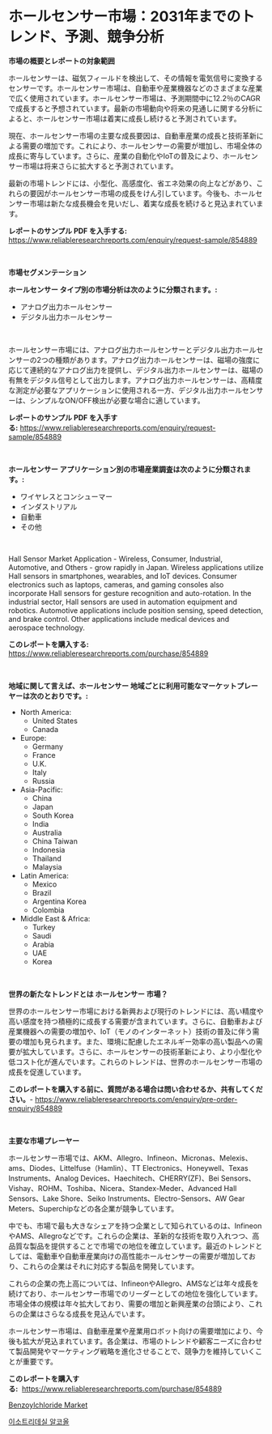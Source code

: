 <p><h1>ホールセンサー市場：2031年までのトレンド、予測、競争分析</h1></p><p><strong>市場の概要とレポートの対象範囲</strong></p>
<p><p>ホールセンサーは、磁気フィールドを検出して、その情報を電気信号に変換するセンサーです。ホールセンサー市場は、自動車や産業機器などのさまざまな産業で広く使用されています。ホールセンサー市場は、予測期間中に12.2％のCAGRで成長すると予想されています。最新の市場動向や将来の見通しに関する分析によると、ホールセンサー市場は着実に成長し続けると予測されています。</p><p>現在、ホールセンサー市場の主要な成長要因は、自動車産業の成長と技術革新による需要の増加です。これにより、ホールセンサーの需要が増加し、市場全体の成長に寄与しています。さらに、産業の自動化やIoTの普及により、ホールセンサー市場は将来さらに拡大すると予測されています。</p><p>最新の市場トレンドには、小型化、高感度化、省エネ効果の向上などがあり、これらの要因がホールセンサー市場の成長をけん引しています。今後も、ホールセンサー市場は新たな成長機会を見いだし、着実な成長を続けると見込まれています。</p></p>
<p><strong>レポートのサンプル PDF を入手する:</strong> <a href="https://www.reliableresearchreports.com/enquiry/request-sample/854889">https://www.reliableresearchreports.com/enquiry/request-sample/854889</a></p>
<p>&nbsp;</p>
<p><strong>市場セグメンテーション</strong></p>
<p><strong>ホールセンサー タイプ別の市場分析は次のように分類されます。:</strong></p>
<p><ul><li>アナログ出力ホールセンサー</li><li>デジタル出力ホールセンサー</li></ul></p>
<p>&nbsp;</p>
<p><p>ホールセンサー市場には、アナログ出力ホールセンサーとデジタル出力ホールセンサーの2つの種類があります。アナログ出力ホールセンサーは、磁場の強度に応じて連続的なアナログ出力を提供し、デジタル出力ホールセンサーは、磁場の有無をデジタル信号として出力します。アナログ出力ホールセンサーは、高精度な測定が必要なアプリケーションに使用される一方、デジタル出力ホールセンサーは、シンプルなON/OFF検出が必要な場合に適しています。</p></p>
<p><strong>レポートのサンプル PDF を入手する:</strong>&nbsp;<a href="https://www.reliableresearchreports.com/enquiry/request-sample/854889">https://www.reliableresearchreports.com/enquiry/request-sample/854889</a></p>
<p>&nbsp;</p>
<p><strong> ホールセンサー アプリケーション別の市場産業調査は次のように分類されます。:</strong></p>
<p><ul><li>ワイヤレスとコンシューマー</li><li>インダストリアル</li><li>自動車</li><li>その他</li></ul></p>
<p>&nbsp;</p>
<p><p>Hall Sensor Market Application - Wireless, Consumer, Industrial, Automotive, and Others - grow rapidly in Japan. Wireless applications utilize Hall sensors in smartphones, wearables, and IoT devices. Consumer electronics such as laptops, cameras, and gaming consoles also incorporate Hall sensors for gesture recognition and auto-rotation. In the industrial sector, Hall sensors are used in automation equipment and robotics. Automotive applications include position sensing, speed detection, and brake control. Other applications include medical devices and aerospace technology.</p></p>
<p><strong>このレポートを購入する:</strong>&nbsp; <a href="https://www.reliableresearchreports.com/purchase/854889">https://www.reliableresearchreports.com/purchase/854889</a></p>
<p>&nbsp;</p>
<p><strong>地域に関して言えば、ホールセンサー 地域ごとに利用可能なマーケットプレーヤーは次のとおりです。:</strong></p>
<p><ul>
    <li>
        North America:
        <ul>
            <li>United States</li>
            <li>Canada</li>
        </ul>
    </li>
    <li>
        Europe:
        <ul>
            <li>Germany</li>
            <li>France</li>
            <li>U.K.</li>
            <li>Italy</li>
            <li>Russia</li>
        </ul>
    </li>
    <li>
        Asia-Pacific:
        <ul>
            <li>China</li>
            <li>Japan</li>
            <li>South Korea</li>
            <li>India</li>
            <li>Australia</li>
            <li>China Taiwan</li>
            <li>Indonesia</li>
            <li>Thailand</li>
            <li>Malaysia</li>
        </ul>
    </li>
    <li>
        Latin America:
        <ul>
            <li>Mexico</li>
            <li>Brazil</li>
            <li>Argentina Korea</li>
            <li>Colombia</li>
        </ul>
    </li>
    <li>
        Middle East & Africa:
        <ul>
            <li>Turkey</li>
            <li>Saudi</li>
            <li>Arabia</li>
            <li>UAE</li>
            <li>Korea</li>
        </ul>
    </li>
    </ul></p>
<p>&nbsp;</p>
<p><strong>世界の新たなトレンドとは ホールセンサー 市場？</strong></p>
<p><p>世界のホールセンサー市場における新興および現行のトレンドには、高い精度や高い感度を持つ積極的に成長する需要が含まれています。さらに、自動車および産業機器への需要の増加や、IoT（モノのインターネット）技術の普及に伴う需要の増加も見られます。また、環境に配慮したエネルギー効率の高い製品への需要が拡大しています。さらに、ホールセンサーの技術革新により、より小型化や低コスト化が進んでいます。これらのトレンドは、世界のホールセンサー市場の成長を促進しています。</p></p>
<p><strong>このレポートを購入する前に、質問がある場合は問い合わせるか、共有してください。</strong>- <a href="https://www.reliableresearchreports.com/enquiry/pre-order-enquiry/854889">https://www.reliableresearchreports.com/enquiry/pre-order-enquiry/854889</a></p>
<p>&nbsp;</p>
<p><strong>主要な市場プレーヤー</strong></p>
<p><p>ホールセンサー市場では、AKM、Allegro、Infineon、Micronas、Melexis、ams、Diodes、Littelfuse（Hamlin）、TT Electronics、Honeywell、Texas Instruments、Analog Devices、Haechitech、CHERRY(ZF)、Bei Sensors、Vishay、ROHM、Toshiba、Nicera、Standex-Meder、Advanced Hall Sensors、Lake Shore、Seiko Instruments、Electro-Sensors、AW Gear Meters、Superchipなどの各企業が競争しています。</p><p>中でも、市場で最も大きなシェアを持つ企業として知られているのは、InfineonやAMS、Allegroなどです。これらの企業は、革新的な技術を取り入れつつ、高品質な製品を提供することで市場での地位を確立しています。最近のトレンドとしては、電動車や自動車産業向けの高性能ホールセンサーの需要が増加しており、これらの企業はそれに対応する製品を開発しています。</p><p>これらの企業の売上高については、InfineonやAllegro、AMSなどは年々成長を続けており、ホールセンサー市場でのリーダーとしての地位を強化しています。市場全体の規模は年々拡大しており、需要の増加と新興産業の台頭により、これらの企業はさらなる成長を見込んでいます。</p><p>ホールセンサー市場は、自動車産業や産業用ロボット向けの需要増加により、今後も拡大が見込まれています。各企業は、市場のトレンドや顧客ニーズに合わせて製品開発やマーケティング戦略を進化させることで、競争力を維持していくことが重要です。</p></p>
<p><strong>このレポートを購入する:</strong>&nbsp;&nbsp;<a href="https://www.reliableresearchreports.com/purchase/854889">https://www.reliableresearchreports.com/purchase/854889</a></p>
<p><p><a href="https://carnation-joke-41f.notion.site/Benzoylchloride-Market-Size-Growth-Outlook-from-2024-to-2031-projecting-at-Market-s-Trends-Analysi-08487d6621084fd1aade143f47b61df9">Benzoylchloride Market</a></p><p><a href="https://medium.com/@nyahreinger1/%EC%9D%B4%EC%86%8C%ED%8A%B8%EB%A6%AC%EB%8D%B0%EC%8B%A4-%EC%95%8C%EC%BD%94%EC%98%AC-%EC%8B%9C%EC%9E%A5-%ED%86%B5%EC%B0%B0-%EC%8B%9C%EC%9E%A5-%EB%8F%99%ED%96%A5-%EC%84%B1%EC%9E%A5-2024%EB%85%84%EB%B6%80%ED%84%B0-2031%EB%85%84%EA%B9%8C%EC%A7%80-%EC%98%88%EC%B8%A1%EB%90%A8-dab3f69328d1">이소트리데실 알코올</a></p></p>
